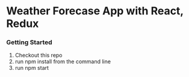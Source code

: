 # Weather Forecase App with React, Redux

### Getting Started

1. Checkout this repo
2. run npm install from the command line
3. run npm start

